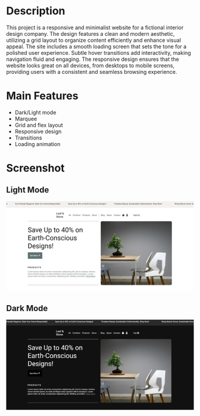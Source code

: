 # Description

This project is a responsive and minimalist website for a fictional interior design company. The design features a clean and modern aesthetic, utilizing a grid layout to organize content efficiently and enhance visual appeal. 
The site includes a smooth loading screen that sets the tone for a polished user experience. Subtle hover transitions add interactivity, making navigation fluid and engaging. The responsive design ensures that the website 
looks great on all devices, from desktops to mobile screens, providing users with a consistent and seamless browsing experience.

# Main Features 
- Dark/Light mode
- Marquee
- Grid and flex layout
- Responsive design
- Transitions
- Loading animation

# Screenshot
## Light Mode

![Screenshot](./screenshot/img1.PNG)

## Dark Mode
![Screenshot](./screenshot/img2.PNG)
